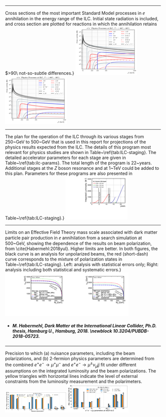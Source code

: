 
 
-----
Cross sections of the most important Standard Model processes in $\ee$ annihilation in the energy range of the ILC.  Initial state radiation is included, and cross section are plotted for reactions in which the annihilation retains $>90\ not-so-subtle differences.}
[<img src="figures/ILC_m80_p30.png" width="200" />](figures/ILC_m80_p30.pdf)[<img src="figures/ILC_p80_m30.png" width="200" />](figures/ILC_p80_m30.pdf)



 
-----
The plan for the operation of the ILC through its various stages from 250~GeV to 500~GeV that is used in this report for projections of the physics results expected from the ILC. The details of this program most relevant for physics studies are shown in Table~\ref{tab:ILC-staging}.   The detailed accelerator parameters for each stage are given in Table~\ref{tab:ilc-params}.   The total length of the program is 22~years.   Additional stages at the $Z$ boson resonance and at 1~TeV could be added to this plan.   Parameters for these programs are also presented in Table~\ref{tab:ILC-staging}.}
[<img src="figures/lumi_H20-staged.png" width="200" />](figures/lumi_H20-staged.pdf)



 
-----
Limits on an Effective Field Theory mass scale associated with dark matter particle pair production in $\ee$ annihilation from a search simulation at 500~GeV, showing the dependence of the results on beam polarization, from \cite{Habermehl:2018yul}.  Higher limits are better.   In both figures, the black curve is an analysis for unpolarized beams, the red (short-dash) curve corresponds to the mixture of  polarization states  in Table~\ref{tab:ILC-staging}.    Left: analysis with statistical errors only; Right:  analysis including both statistical and systematic errors.}
[<img src="figures/vector_noSystematics.png" width="200" />](figures/vector_noSystematics.pdf)[<img src="figures/vector_withSystematics.png" width="200" />](figures/vector_withSystematics.pdf)

- ##### M. Habermehl, Dark Matter at the International Linear Collider, Ph.D. thesis, Hamburg U., Hamburg, 2018. \newblock 10.3204/PUBDB-2018-05723.  



 
-----
Precision to which (a) nuisance parameters, including the beam polarizations, and (b) 2-fermion physics parameters are determined from the combined $e^+e^-\to \mu^+ \mu^-$ and $e^+e^-\to \mu^{\pm} \nu_{\mu} jj$ fit under different assumptions on the integrated luminosity and the beam polarizations. The yellow triangles with horizontal lines indicate the level of external constraints from the luminosity measurement and the polarimeters.
[<img src="figures/nuisance_pars_2f4f.png" width="200" />](figures/nuisance_pars_2f4f.pdf)[<img src="figures/2f_pars_81to101_2f4f.png" width="200" />](figures/2f_pars_81to101_2f4f.pdf)


